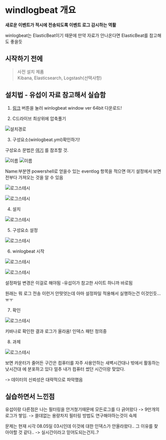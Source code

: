 # windlogbeat 개요

**새로운 이벤트가 적시에 전송되도록 이벤트 로그 감시하는 역활**

winlogbeat는 ElasticBeat이기 때문에 만약 자료가 안나온다면 ElasticBeat를 참고해도 좋을듯

## 시작하기 전에

> 사전 설치 제품<br>
> Kibana, Elasticsearch, Logstash(선택사항)

## 설치법 - 유섭이 자료 참고해서 실습함

1. [링크](https://artifacts.elastic.co/downloads/beats/winlogbeat/winlogbeat-7.8.1-windows-x86_64.zip) 버튼을 눌러 winlogbeat window ver 64bit 다운로드!

2. C드라이브 최상위에 압축풀기

![설치경로](./img/1.PNG)

3. 구성요소(winlogbeat.yml)확인하기!

구성요소 문법은 [여기](https://www.elastic.co/guide/en/beats/libbeat/7.8/config-file-format.html) 를 참조할 것.

![이름](./img/2.PNG)
![이름](./img/5.PNG)

Name:부분엔 powershell로 얻을수 있는 eventlog 항목을 적으면 여기 설정에서 보면 전부다 가져오는 것을 알 수 있음

![로그스테시](./img/3.PNG)

![로그스테시](./img/4.PNG)

4. 설치

![로그스테시](./img/6.PNG)

5. 구성요소 설정

![로그스테시](./img/7.PNG)

6. winlogbeat 시작

![로그스테시](./img/8.PNG)

![로그스테시](./img/9.PNG)

설정파일 변경은 이걸로 해야됨  -유섭이가 참고한 사이트 하니까 바로됨

원래는 뭐 로그 전송 이런거 안떳엇는데 아마 설정파일 적용해서 실행하는건 이것인듯... ㅠㅜ

7. 확인

![로그스테시](./img/10.PNG)

키바나로 확인한 결과 로그가 올라옴! 인덱스 패턴 정의중

8. 과제

![로그스테시](./img/11.PNG)

보면 카운터가 줄어든 구간은 컴퓨터를 자주 사용안하는 새벽시간대나 밖에서 활동하는 낮시간대 에 분포하고 있다 얼추 내가 컴퓨터 썼던 시간이랑 맞았다.

-> 데이터의 신뢰성은 대략적으로 파악했음

## 실습하면서 느낀점

유섭이랑 다른점은 나는 필터링을 안거쳤기때문에 모든로그를 다 긁어왔다 -> 9만개의 로그가 쌓임. -> 쓸데없는 용량차지 필터링 방법도 연구해야하는것이 숙제

문제는 현재 시각 08.05일 03시인데 이것에 대한 인덱스가 안올라왔다.. 그 이유를 찾아야할 것 같다.. -> 실시간이라고 믿어도되는건지..?